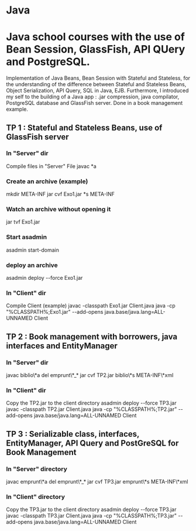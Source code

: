 # Java
<h1>Java school courses with the use of Bean Session, GlassFish, API QUery and PostgreSQL.</h1>

Implementation of Java Beans, Bean Session with Stateful and Stateless, for the understanding of the difference between Stateful and Stateless Beans, Object Serialization, API Query, SQL in Java, EJB. Furthermore, I introduced my self to the building of a Java app : .jar compression, java compilator, PostgreSQL database and GlassFish server. Done in a book management example.


<h2>TP 1 : Stateful and Stateless Beans, use of GlassFish server</h2>    

<h3>In "Server" dir</h3>  
Compile files in "Server" File  
javac *a  

<h3>Create an archive (example)</h3>  
mkdir META-INF  
jar cvf Exo1.jar *s META-INF  

<h3>Watch an archive without opening it</h3>  
jar tvf Exo1.jar  
    
<h3>Start asadmin</h3>  
asadmin start-domain    

<h3>deploy an archive</h3>
asadmin deploy --force Exo1.jar

<h3>In "Client" dir</h3> 
Compile Client  (example) 
javac -classpath Exo1.jar Client.java  
java -cp "%CLASSPATH%;Exo1.jar" --add-opens java.base/java.lang=ALL-UNNAMED Client    

<h2>TP 2 : Book management with borrowers, java interfaces and EntityManager</h2>     

<h3>In "Server" dir</h3>  
javac biblio\*a  
del emprunt\*_*
jar cvf TP2.jar biblio\*s META-INF\*xml    

<h3>In "Client" dir</h3>  
Copy the TP2.jar to the client directory 
asadmin deploy --force TP3.jar 
javac -classpath TP2.jar Client.java  
java -cp "%CLASSPATH%;TP2.jar" --add-opens java.base/java.lang=ALL-UNNAMED Client    


<h2>TP 3 : Serializable class, interfaces, EntityManager, API Query and PostGreSQL for Book Management </h2>    
<h3>In "Server" directory</h3> 
javac emprunt\*a  
del emprunt\*_*  
jar cvf TP3.jar emprunt\*s META-INF\*xml  
  

<h3>In "Client" directory</h3>  
Copy the TP3.jar to the client directory  
asadmin deploy --force TP3.jar  
javac -classpath TP3.jar Client.java  
java -cp "%CLASSPATH%;TP3.jar" --add-opens java.base/java.lang=ALL-UNNAMED Client    
